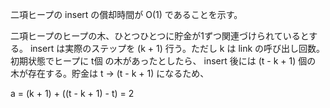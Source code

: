 二項ヒープの insert の償却時間が O(1) であることを示す。

二項ヒープのヒープの木、ひとつひとつに貯金が1ずつ関連づけられているとする。
insert は実際のステップを (k + 1) 行う。ただし k は link の呼び出し回数。
初期状態でヒープに t個 の木があったとしたら、 insert 後には (t - k + 1) 個の
木が存在する。貯金は t -> (t - k + 1) になるため、

a = (k + 1) + ((t - k + 1) - t)
  = 2
